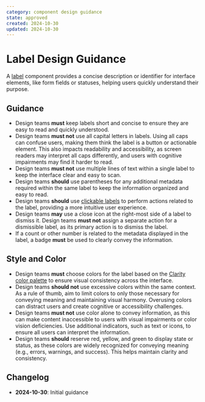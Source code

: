 ```yaml
---
category: component design guidance
state: approved
created: 2024-10-30
updated: 2024-10-30
---
```


# Label Design Guidance

A [label](https://clarity.design/documentation/label) component provides a concise description or identifier for interface elements, like form fields or statuses, helping users quickly understand their purpose.

## Guidance

- Design teams **must** keep labels short and concise to ensure they are easy to read and quickly understood.
- Design teams **must not** use all capital letters in labels. Using all caps can confuse users, making them think the label is a button or actionable element. This also impacts readability and accessibility, as screen readers may interpret all caps differently, and users with cognitive impairments may find it harder to read.
- Design teams **must not** use multiple lines of text within a single label to keep the interface clear and easy to scan.
- Design teams **should** use parentheses for any additional metadata required within the same label to keep the information organized and easy to read.
- Design teams **should** use [clickable labels](https://clarity.design/documentation/label#clicking-labels) to perform actions related to the label, providing a more intuitive user experience.
- Design teams **may** use a close icon at the right-most side of a label to dismiss it. Design teams **must not** assign a separate action for a dismissible label, as its primary action is to dismiss the label.
- If a count or other number is related to the metadata displayed in the label, a badge **must** be used to clearly convey the information.

## Style and Color

- Design teams **must** choose colors for the label based on the [Clarity color palette](https://clarity.design/documentation/color) to ensure visual consistency across the interface.
- Design teams **should not** use excessive colors within the same context. As a rule of thumb, aim to limit colors to only those necessary for conveying meaning and maintaining visual harmony. Overusing colors can distract users and create cognitive or accessibility challenges.
- Design teams **must not** use color alone to convey information, as this can make content inaccessible to users with visual impairments or color vision deficiencies. Use additional indicators, such as text or icons, to ensure all users can interpret the information.
- Design teams **should** reserve red, yellow, and green to display state or status, as these colors are widely recognized for conveying meaning (e.g., errors, warnings, and success). This helps maintain clarity and consistency.

## Changelog

- **2024-10-30**: Initial guidance
